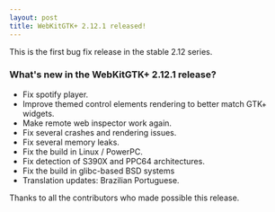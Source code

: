 ```yaml
---
layout: post
title: WebKitGTK+ 2.12.1 released!
---
```


This is the first bug fix release in the stable 2.12 series.

### What's new in the WebKitGTK+ 2.12.1 release?

 - Fix spotify player.
 - Improve themed control elements rendering to better match GTK+ widgets.
 - Make remote web inspector work again.
 - Fix several crashes and rendering issues.
 - Fix several memory leaks.
 - Fix the build in Linux / PowerPC.
 - Fix detection of S390X and PPC64 architectures.
 - Fix the build in glibc-based BSD systems
 - Translation updates: Brazilian Portuguese.

Thanks to all the contributors who made possible this release.
